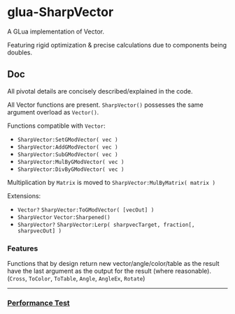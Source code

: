 # glua-SharpVector
 A GLua implementation of Vector.

 Featuring rigid optimization & precise calculations due to components being doubles.

## Doc
 All pivotal details are concisely described/explained in the code.

 All Vector functions are present. `SharpVector()` possesses the same argument overload as `Vector()`.

 Functions compatible with `Vector`:
 * `SharpVector:SetGModVector( vec )`
 * `SharpVector:AddGModVector( vec )`
 * `SharpVector:SubGModVector( vec )`
 * `SharpVector:MulByGModVector( vec )`
 * `SharpVector:DivByGModVector( vec )`

 Multiplication by `Matrix` is moved to `SharpVector:MulByMatrix( matrix )`

 Extensions:
 * `Vector?` `SharpVector:ToGModVector( [vecOut] )`
 * `SharpVector` `Vector:Sharpened()`
 * `SharpVector?` `SharpVector:Lerp( sharpvecTarget, fraction[, sharpvecOut] )`

### Features
 Functions that by design return new vector/angle/color/table as the result have the last argument as the output for the result (where reasonable). (`Cross`, `ToColor`, `ToTable`, `Angle`, `AngleEx`, `Rotate`)

---

### [Performance Test](./perftest/PerfTest.md)
